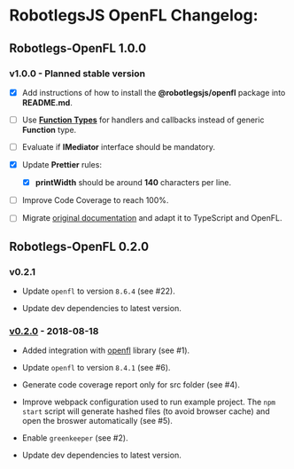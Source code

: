 # RobotlegsJS OpenFL Changelog:

## Robotlegs-OpenFL 1.0.0

### v1.0.0 - Planned stable version

- [x] Add instructions of how to install the **@robotlegsjs/openfl** package into **README.md**.

- [ ] Use [**Function Types**](https://www.typescriptlang.org/docs/handbook/functions.html) for handlers and callbacks instead of generic **Function** type.

- [ ] Evaluate if **IMediator** interface should be mandatory.

- [x] Update **Prettier** rules:

  - [x] **printWidth** should be around **140** characters per line.

- [ ] Improve Code Coverage to reach 100%.

- [ ] Migrate [original documentation](https://github.com/robotlegs/robotlegs-framework/blob/master/src/readme.md) and adapt it to TypeScript and OpenFL.

## Robotlegs-OpenFL 0.2.0

### v0.2.1

- Update `openfl` to version `8.6.4` (see #22).

- Update dev dependencies to latest version.

### [v0.2.0](https://github.com/RobotlegsJS/RobotlegsJS-OpenFL/releases/tag/0.2.0) - 2018-08-18

- Added integration with [openfl](https://www.npmjs.com/package/openfl) library (see #1).

- Update `openfl` to version `8.4.1` (see #6).

- Generate code coverage report only for src folder (see #4).

- Improve webpack configuration used to run example project. The `npm start` script will generate hashed files (to avoid browser cache) and open the broswer automatically (see #5).

- Enable `greenkeeper` (see #2).

- Update dev dependencies to latest version.
